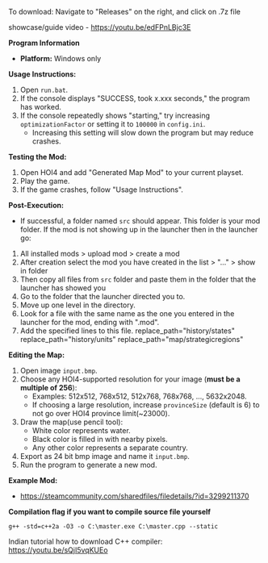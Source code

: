 To download: Navigate to "Releases" on the right, and click on .7z file

showcase/guide video - https://youtu.be/edFPnLBjc3E

**Program Information**

- **Platform:** Windows only

**Usage Instructions:**

1. Open `run.bat`.
2. If the console displays "SUCCESS, took x.xxx seconds," the program has worked.
3. If the console repeatedly shows "starting," try increasing `optimizationFactor` or setting it to `100000` in `config.ini`. 
   - Increasing this setting will slow down the program but may reduce crashes.

**Testing the Mod:**

1. Open HOI4 and add "Generated Map Mod" to your current playset.
2. Play the game.
3. If the game crashes, follow "Usage Instructions".

**Post-Execution:**

- If successful, a folder named `src` should appear. This folder is your mod folder. 
If the mod is not showing up in the launcher then in the launcher go: 
1. All installed mods > upload mod > create a mod
2. After creation select the mod you have created in the list > "..." > show in folder
3. Then copy all files from `src` folder and paste them in the folder that the launcher has showed you
4. Go to the folder that the launcher directed you to.
5. Move up one level in the directory.
6. Look for a file with the same name as the one you entered in the launcher for the mod, ending with ".mod".
7. Add the specified lines to this file.
replace_path="history/states"
replace_path="history/units"
replace_path="map/strategicregions"

**Editing the Map:**

1. Open image `input.bmp`.
2. Choose any HOI4-supported resolution for your image (**must be a multiple of 256**):
   - Examples: 512x512, 768x512, 512x768, 768x768, ..., 5632x2048.
   - If choosing a large resolution, increase `provinceSize` (default is 6) to not go over HOI4 province limit(~23000).
3. Draw the map(use pencil tool):
   - White color represents water.
   - Black color is filled in with nearby pixels.
   - Any other color represents a separate country.
4. Export as 24 bit bmp image and name it `input.bmp`.
5. Run the program to generate a new mod.

**Example Mod:**

- https://steamcommunity.com/sharedfiles/filedetails/?id=3299211370

**Compilation flag if you want to compile source file yourself**

`g++ -std=c++2a -O3 -o C:\master.exe C:\master.cpp --static`

Indian tutorial how to download C++ compiler: https://youtu.be/sQjI5vqKUEo
